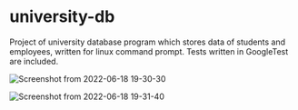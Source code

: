 # university-db

Project of university database program which stores data of students and employees, written for linux command prompt. Tests written in GoogleTest are included.

![Screenshot from 2022-06-18 19-30-30](https://user-images.githubusercontent.com/105677485/174449944-88cbf290-27fc-40da-8ed2-117944f797b1.png)

![Screenshot from 2022-06-18 19-31-40](https://user-images.githubusercontent.com/105677485/174449961-0e0c83df-0572-4961-94aa-935418d46d9e.png)

